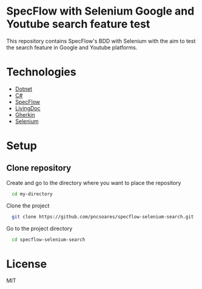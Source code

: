 # SpecFlow with Selenium Google and Youtube search feature test

This repository contains SpecFlow's BDD with Selenium with the aim to test the search feature in Google and Youtube platforms.

# Technologies

- [Dotnet](https://docs.microsoft.com/en-us/dotnet/)
- [C#](https://docs.microsoft.com/en-us/dotnet/csharp/)
- [SpecFlow](https://docs.specflow.org/en/latest/)
- [LivingDoc](https://docs.specflow.org/projects/specflow-livingdoc/en/latest/?_ga=2.198613416.687440730.1645182274-1718536208.1645017009&_gl=1*1ojsfhr*_ga*MTcxODUzNjIwOC4xNjQ1MDE3MDA5*_ga_BZ55XKTXC6*MTY0NTE5NDg0MS4xMi4xLjE2NDUxOTUxMzEuMA..)
- [Gherkin](https://cucumber.io/docs/gherkin/)
- [Selenium](https://www.selenium.dev/documentation/)

# Setup

## Clone repository

Create and go to the directory where you want to place the repository

```bash
  cd my-directory
```

Clone the project

```bash
  git clone https://github.com/pncsoares/specflow-selenium-search.git
```

Go to the project directory

```bash
  cd specflow-selenium-search
```

# License

MIT